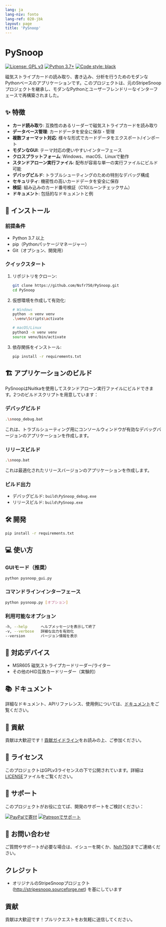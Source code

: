 ```yaml
---
lang: ja
lang-niv: fonto
lang-ref: 020-jbk
layout: page
title: 'PySnoop'
---
```


# PySnoop

[![License: GPL v3](https://img.shields.io/badge/License-GPLv3-blue.svg)](https://www.gnu.org/licenses/gpl-3.0)
[![Python 3.7+](https://img.shields.io/badge/python-3.7+-blue.svg)](https://www.python.org/downloads/)
[![Code style: black](https://img.shields.io/badge/code%20style-black-000000.svg)](https://github.com/psf/black)

磁気ストライプカードの読み取り、書き込み、分析を行うためのモダンなPythonベースのアプリケーションです。このプロジェクトは、元のStripeSnoopプロジェクトを継承し、モダンなPythonとユーザーフレンドリーなインターフェースで再構築されました。

## ✨ 特徴

- **カード読み取り**: 互換性のあるリーダーで磁気ストライプカードを読み取り
- **データベース管理**: カードデータを安全に保存・管理
- **複数フォーマット対応**: 様々な形式でカードデータをエクスポート/インポート
- **モダンなGUI**: テーマ対応の使いやすいインターフェース
- **クロスプラットフォーム**: Windows、macOS、Linuxで動作
- **スタンドアローン実行ファイル**: 配布が容易な単一の実行ファイルにビルド可能
- **デバッグビルド**: トラブルシューティングのための特別なデバッグ構成
- **セキュリティ**: 機密性の高いカードデータを安全に保存
- **検証**: 組み込みのカード番号検証（C10/ルーンチェックサム）
- **ドキュメント**: 包括的なドキュメントと例

## 🚀 インストール

### 前提条件

- Python 3.7 以上
- pip（Pythonパッケージマネージャー）
- Git（オプション、開発用）

### クイックスタート

1. リポジトリをクローン:

   ```bash
   git clone https://github.com/Nsfr750/PySnoop.git
   cd PySnoop
   ```

2. 仮想環境を作成して有効化:

   ```bash
   # Windows
   python -m venv venv
   .\venv\Scripts\activate
   
   # macOS/Linux
   python3 -m venv venv
   source venv/bin/activate
   ```

3. 依存関係をインストール:

   ```bash
   pip install -r requirements.txt
   ```

## 🏗️ アプリケーションのビルド

PySnoopはNuitkaを使用してスタンドアローン実行ファイルにビルドできます。2つのビルドスクリプトを用意しています：

### デバッグビルド

```bash
.\snoop_debug.bat
```

これは、トラブルシューティング用にコンソールウィンドウが有効なデバッグバージョンのアプリケーションを作成します。

### リリースビルド

```bash
.\snoop.bat
```

これは最適化されたリリースバージョンのアプリケーションを作成します。

### ビルド出力

- デバッグビルド: `build\PySnoop_debug.exe`
- リリースビルド: `build\PySnoop.exe`

## 🛠️ 開発
   ```bash
   pip install -r requirements.txt
   ```

## 💻 使い方

### GUIモード（推奨）

```bash
python pysnoop_gui.py
```

### コマンドラインインターフェース

```bash
python pysnoop.py [オプション]
```

### 利用可能なオプション

```bash
-h, --help      ヘルプメッセージを表示して終了
-v, --verbose   詳細な出力を有効化
--version       バージョン情報を表示
```

## 🔌 対応デバイス

- MSR605 磁気ストライプカードリーダー/ライター
- その他のHID互換カードリーダー（実験的）

## 📚 ドキュメント

詳細なドキュメント、APIリファレンス、使用例については、[ドキュメント](https://nsfr750.github.io/PySnoop/ "PySnoop ドキュメント")をご覧ください。

## 🤝 貢献

貢献は大歓迎です！[貢献ガイドライン](CONTRIBUTING.md)をお読みの上、ご参加ください。

## 📄 ライセンス

このプロジェクトはGPLv3ライセンスの下で公開されています。詳細は[LICENSE](LICENSE)ファイルをご覧ください。

## 🙏 サポート

このプロジェクトがお役に立てば、開発のサポートをご検討ください：

[![PayPalで寄付](https://img.shields.io/badge/寄付-PayPal-blue.svg)](https://paypal.me/3dmega)
[![Patreonでサポート](https://img.shields.io/badge/サポート-Patreon-orange.svg)](https://www.patreon.com/Nsfr750)

## 📧 お問い合わせ

ご質問やサポートが必要な場合は、イシューを開くか、[Nsfr750](mailto:nsfr750@yandex.com)までご連絡ください。

## クレジット

- オリジナルのStripeSnoopプロジェクト (http://stripesnoop.sourceforge.net) を基にしています

## 貢献

貢献は大歓迎です！プルリクエストをお気軽に送信してください。
